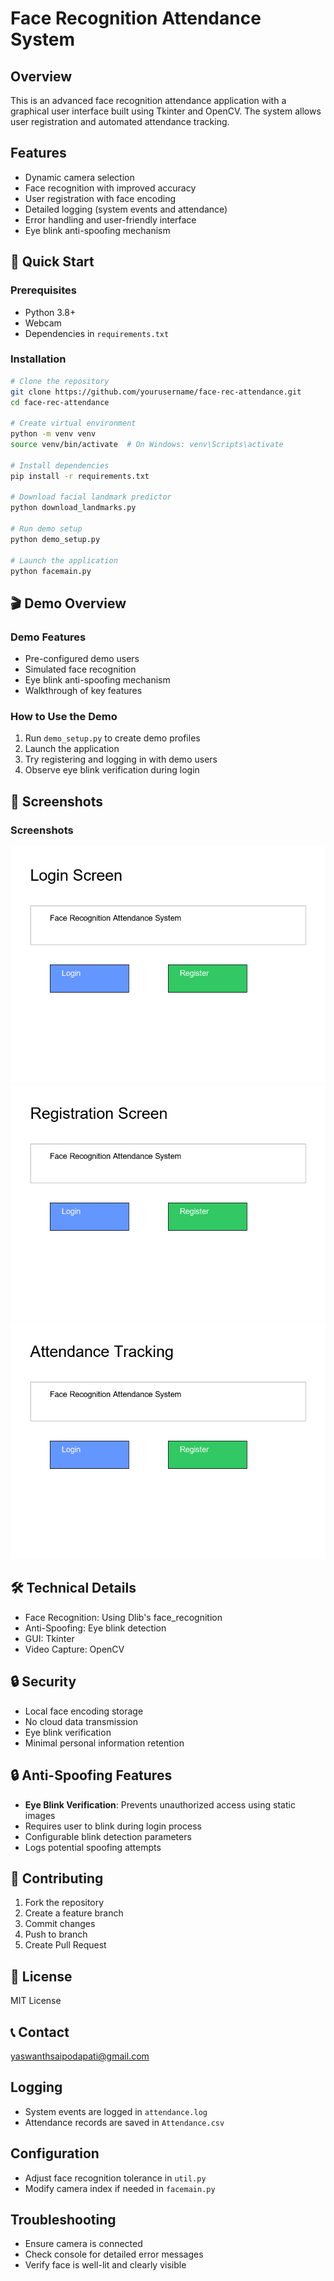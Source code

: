 # Face Recognition Attendance System

## Overview
This is an advanced face recognition attendance application with a graphical user interface built using Tkinter and OpenCV. The system allows user registration and automated attendance tracking.

## Features
- Dynamic camera selection
- Face recognition with improved accuracy
- User registration with face encoding
- Detailed logging (system events and attendance)
- Error handling and user-friendly interface
- Eye blink anti-spoofing mechanism

## 🚀 Quick Start

### Prerequisites
- Python 3.8+
- Webcam
- Dependencies in `requirements.txt`

### Installation
```bash
# Clone the repository
git clone https://github.com/yourusername/face-rec-attendance.git
cd face-rec-attendance

# Create virtual environment
python -m venv venv
source venv/bin/activate  # On Windows: venv\Scripts\activate

# Install dependencies
pip install -r requirements.txt

# Download facial landmark predictor
python download_landmarks.py

# Run demo setup
python demo_setup.py

# Launch the application
python facemain.py
```

## 🎬 Demo Overview

### Demo Features
- Pre-configured demo users
- Simulated face recognition
- Eye blink anti-spoofing mechanism
- Walkthrough of key features

### How to Use the Demo
1. Run `demo_setup.py` to create demo profiles
2. Launch the application
3. Try registering and logging in with demo users
4. Observe eye blink verification during login

## 📸 Screenshots
### Screenshots

![Login Screen](screenshots/login_screen.png)
![Registration Screen](screenshots/register_screen.png)
![Attendance Screen](screenshots/attendance_screen.png)


## 🛠 Technical Details
- Face Recognition: Using Dlib's face_recognition
- Anti-Spoofing: Eye blink detection
- GUI: Tkinter
- Video Capture: OpenCV

## 🔒 Security
- Local face encoding storage
- No cloud data transmission
- Eye blink verification
- Minimal personal information retention

## 🔒 Anti-Spoofing Features
- **Eye Blink Verification**: Prevents unauthorized access using static images
- Requires user to blink during login process
- Configurable blink detection parameters
- Logs potential spoofing attempts

## 🤝 Contributing
1. Fork the repository
2. Create a feature branch
3. Commit changes
4. Push to branch
5. Create Pull Request

## 📄 License
MIT License

## 📞 Contact
[yaswanthsaipodapati@gmail.com](mailto:yaswanthsaipodapati@gmail.com)

## Logging
- System events are logged in `attendance.log`
- Attendance records are saved in `Attendance.csv`

## Configuration
- Adjust face recognition tolerance in `util.py`
- Modify camera index if needed in `facemain.py`

## Troubleshooting
- Ensure camera is connected
- Check console for detailed error messages
- Verify face is well-lit and clearly visible
